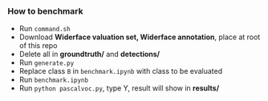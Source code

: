 ### How to benchmark

* Run `command.sh`
* Download __Widerface valuation set, Widerface annotation__, place at root of this repo
* Delete all in __groundtruth/__ and __detections/__
* Run `generate.py`
* Replace class `B` in `benchmark.ipynb` with class to be evaluated
* Run `benchmark.ipynb`
* Run `python pascalvoc.py`, type Y, result will show in __results/__